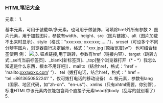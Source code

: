 ###  HTML笔记大全 ###

元素：
1.<div>   基本元素，可用于装载单/多元素，也可用于做装饰，可填除href外所有参数
2.<img>   图片元素，用于加载图片，参数有width、height、src（图片链接）、alt（图片加载不出来时显示）、style（格式："xxx:xxx; xxx:xxx;……"）、srcset（可设多个不同分辨率图片，浏览器自行决定展示，格式："xxx.jpg [原始宽度]w"）
            也可结合<a>标签使用
	    例：
		<a href = "https://example.com/">
			<img src = "xxx.jpg" />
		</a>
3.<a>    锚点链接,用于跳转，参数有href（链接内容）、target（跳转方式:_self[当前标签页]、_blank[新标签页]、_top[整个浏览器打开（* - *）我怎么知道是什么东西，根本不用好吧]）、mailto（结合href，格式：“href = 'malito:xxx@xxx.com' ”）、
	tel（拨打电话，结合href，格式：" href = 'tel:+8613650852241' "，仅可拨打电话的移动设备）
4.<html> 根元素，参数有lang（国家、地区代码，如"zh-cn"、"en-us"）、xmlns（只有xhtml需要，你别管），标准HTML中该元素内仅能包含两个直接子元素head和body（乱写的就别看了）
5.<title> 设置网页标题，无参数
6.<meta>    网页元数据元素，参数有charset（标准HTML中需作为<head>的第一个子元素，一般填"UTF-8"）、（property="og:title" content="[搜索引擎搜到的标题]"      就是这么用的）、（name="description" content="[简介]"    也就是这么用的）、
                   （name="keywords" content="[关键词]"  就是这么用的…）、（name="robots" content="index,follow"  允许搜索引擎爬虫）、（name="author" content="Starwave"    作者）、（property="og:type" content="website" 类型，文章则填article）、
		   （http-equiv="Content-Security-Policy" content="default-src 'self'" 只允许同源资源）、（http-equiv="X-UA-Compatible" content="IE=edge"  使用最新渲染引擎）、（name="viewport" content="width=device-width, initial-scale=1.0"  优化移动设
                      备浏览体验）
		<script type="application/ld+json">
			{
			  "@type": "Website",
			  "headline": "[搜索引擎上展示的网站名]",
			  "author": {
			    "@type": "Person",
			    "name": "Starwave"
			  }
			}
		</script> (和meta差不多，但有利于搜索引擎理解网页)
7.<h1>~<h6> 文字元素，参数有style（用法一样）
8.<p>文字段落元素，参数有style、lang（优先级高过<html>中的lang）
9.<strong><b>  文字元素，通常以粗体显示，某个入机的讲述人会将<strong>中的文字语气增强
10.<i>    文字元素，表示专业术语、外语
11.<u>    文字元素，下划线
12.<s>    文字元素，删除线
13.<mark>    标记、高亮
14.<small>    小字
15.<code>    代码元素，内嵌代码
16.<pre>    保留换行、空格
17.<samp>    程序元素，输出
18.<ul>
